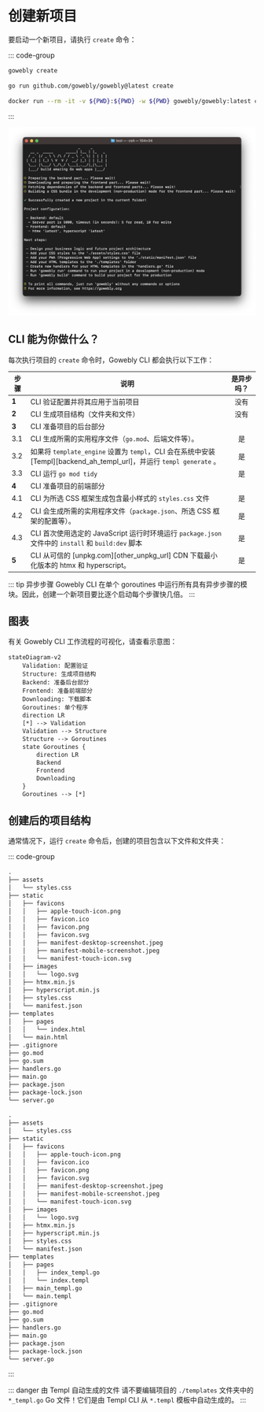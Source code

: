 # 创建新项目

要启动一个新项目，请执行 `create` 命令：

::: code-group
```bash [CLI]
gowebly create
```

```bash [Go]
go run github.com/gowebly/gowebly@latest create
```

```bash [Docker]
docker run --rm -it -v ${PWD}:${PWD} -w ${PWD} gowebly/gowebly:latest create
```
:::

<!--@include: ../../parts/block_default_config.md -->

<img width="720" alt="gowebly create" src="https://raw.githubusercontent.com/gowebly/.github/main/images/gowebly_create.png">

## CLI 能为你做什么？

每次执行项目的 `create` 命令时，Gowebly CLI 都会执行以下工作：

| 步骤  | 说明                                                                                                                  | 是异步吗？ |
| ----- | --------------------------------------------------------------------------------------------------------------------- | :--------: |
| **1** | CLI 验证配置并将其应用于当前项目                                                                                      |    没有    |
| **2** | CLI 生成项目结构（文件夹和文件）                                                                                      |    没有    |
| **3** | CLI 准备项目的后台部分                                                                                                |            |
| 3.1   | CLI 生成所需的实用程序文件（`go.mod`、后端文件等）。                                                                  |     是     |
| 3.2   | 如果将 `template_engine` 设置为 `templ`，CLI 会在系统中安装 [Templ][backend_ah_templ_url]，并运行 `templ generate` 。 |     是     |
| 3.3   | CLI 运行 `go mod tidy`                                                                                                |     是     |
| **4** | CLI 准备项目的前端部分                                                                                                |            |
| 4.1   | CLI 为所选 CSS 框架生成包含最小样式的 `styles.css` 文件                                                               |     是     |
| 4.2   | CLI 会生成所需的实用程序文件（`package.json`、所选 CSS 框架的配置等）。                                               |     是     |
| 4.3   | CLI 首次使用选定的 JavaScript 运行时环境运行 `package.json` 文件中的 `install` 和 `build:dev` 脚本                    |     是     |
| **5** | CLI 从可信的 [unpkg.com][other_unpkg_url] CDN 下载最小化版本的 htmx 和 hyperscript。                                  |     是     |

::: tip 异步步骤
Gowebly CLI 在单个 goroutines 中运行所有具有异步步骤的模块。因此，创建一个新项目要比逐个启动每个步骤快几倍。
:::

## 图表

有关 Gowebly CLI 工作流程的可视化，请查看示意图：

```mermaid
stateDiagram-v2
    Validation: 配置验证
    Structure: 生成项目结构
    Backend: 准备后台部分
    Frontend: 准备前端部分
    Downloading: 下载脚本
    Goroutines: 单个程序
    direction LR
    [*] --> Validation
    Validation --> Structure
    Structure --> Goroutines
    state Goroutines {
        direction LR
        Backend
        Frontend
        Downloading
    }
    Goroutines --> [*]
```

## 创建后的项目结构

通常情况下，运行 `create` 命令后，创建的项目包含以下文件和文件夹：

::: code-group
```bash{21,22} [无模板引擎]
.
├── assets
│   └── styles.css
├── static
│   ├── favicons
│   │   ├── apple-touch-icon.png
│   │   ├── favicon.ico
│   │   ├── favicon.png
│   │   ├── favicon.svg
│   │   ├── manifest-desktop-screenshot.jpeg
│   │   ├── manifest-mobile-screenshot.jpeg
│   │   └── manifest-touch-icon.svg
│   ├── images
│   │   └── logo.svg
│   ├── htmx.min.js
│   ├── hyperscript.min.js
│   ├── styles.css
│   └── manifest.json
├── templates
│   ├── pages
│   │   └── index.html
│   └── main.html
├── .gitignore
├── go.mod
├── go.sum
├── handlers.go
├── main.go
├── package.json
├── package-lock.json
└── server.go
```

```bash{22,24} [使用 Templ]
.
├── assets
│   └── styles.css
├── static
│   ├── favicons
│   │   ├── apple-touch-icon.png
│   │   ├── favicon.ico
│   │   ├── favicon.png
│   │   ├── favicon.svg
│   │   ├── manifest-desktop-screenshot.jpeg
│   │   ├── manifest-mobile-screenshot.jpeg
│   │   └── manifest-touch-icon.svg
│   ├── images
│   │   └── logo.svg
│   ├── htmx.min.js
│   ├── hyperscript.min.js
│   ├── styles.css
│   └── manifest.json
├── templates
│   ├── pages
│   │   ├── index_templ.go
│   │   └── index.templ
│   ├── main_templ.go
│   └── main.templ
├── .gitignore
├── go.mod
├── go.sum
├── handlers.go
├── main.go
├── package.json
├── package-lock.json
└── server.go
```
:::

::: danger 由 Templ 自动生成的文件
请不要编辑项目的 `./templates` 文件夹中的 `*_templ.go` Go 文件！它们是由 Templ CLI 从 `*.templ` 模板中自动生成的。
:::

<!--@include: ../../parts/links.md -->